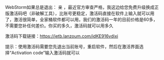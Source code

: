 WebStorm如果总是退出：
亲 ，最近官方审查严格，我这边给您免费升级换成正版激活码吧（非破解工具），比账号更稳定，激活码直接在软件上输入就可以用了，激活很简单，全家桶软件都可以用，我们的激活码一年的目前价格是60多，不需要您补任何差价。你买的多久，激活码就可以用多久

激活码下载链接：https://jetb.lanzoum.com/idKE916vdixi

提示：使用激活码需要您先退出当前账号，重启软件，然后在激活界面选择“Activation code”输入激活码就可以